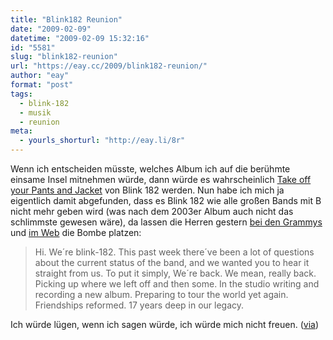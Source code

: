 ```yaml
---
title: "Blink182 Reunion"
date: "2009-02-09"
datetime: "2009-02-09 15:32:16"
id: "5581"
slug: "blink182-reunion"
url: "https://eay.cc/2009/blink182-reunion/"
author: "eay"
format: "post"
tags:
  - blink-182
  - musik
  - reunion
meta:
  - yourls_shorturl: "http://eay.li/8r"
---
```


Wenn ich entscheiden müsste, welches Album ich auf die berühmte einsame Insel mitnehmen würde, dann würde es wahrscheinlich [Take off your Pants and Jacket](http://www.amazon.de/exec/obidos/ASIN/B00004RYVX/eayznet-21) von Blink 182 werden. Nun habe ich mich ja eigentlich damit abgefunden, dass es Blink 182 wie alle großen Bands mit B nicht mehr geben wird (was nach dem 2003er Album auch nicht das schlimmste gewesen wäre), da lassen die Herren gestern [bei den Grammys](http://www.hermsfarm.de/blog/?p=3480) und [im Web](http://www.blink182.com/) die Bombe platzen:

> Hi. We´re blink-182. This past week there´ve been a lot of questions about the current status of the band, and we wanted you to hear it straight from us. To put it simply, We´re back. We mean, really back. Picking up where we left off and then some. In the studio writing and recording a new album. Preparing to tour the world yet again. Friendships reformed. 17 years deep in our legacy.

Ich würde lügen, wenn ich sagen würde, ich würde mich nicht freuen. ([via](http://www.primaerfunktion.de/2009/02/09/hi-were-blink-182-this-past-week-thereve-been-a-lot-of-questions-about-the-current-status-of-the-band-and-we-wanted-you-to-hear-it-straight-from-us-to-put-it-simply-were-back-we-mean-re/))
